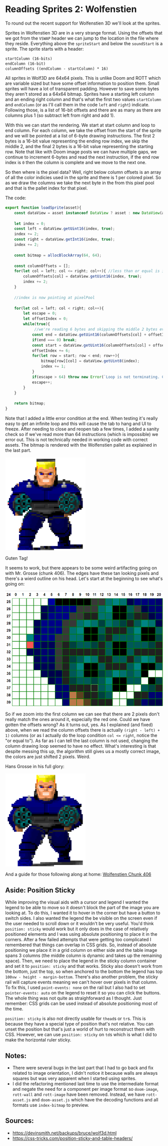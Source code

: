Reading Sprites 2: Wolfenstien
==============================

To round out the recent support for Wolfenstien 3D we'll look at the sprites.

Sprites in Wolfenstien 3D are in a very strange format.  Using the offsets that we got from the `VSWAP` header we can jump to the location in the file where they reside.  Everything above the `spriteStart` and below the `soundStart` is a sprite.  The sprite starts with a header:

```
startColumn (16-bits)
endColumn (16-bit)
columnOffsets ((endColumn - startColumn) * 16)
```

All sprites in Wolf3D are 64x64 pixels.  This is unlike Doom and ROTT which are variable sized but have some offset information to position them.  Small sprites will have a lot of transparent padding.  However to save some bytes they aren't stored as a 64x64 bitmap.  Sprites have a starting left column and an ending right column and that's what the first two values `startColumn` and `endColumn` (or as I'll call them in the code `left` and `right`) indicate.  Following those, is a list of 16-bit offsets and there are as many as there are columns plus 1 (so subtract left from right and add 1).

With this we can start the rendering.  We start at start column and loop to end column.  For each column, we take the offset from the start of the sprite and we will be pointed at a list of 6-byte drawing instructions.  The first 2 bytes is a 16-bit value representing the ending row index, we skip the middle 2, and the final 2 bytes is a 16-bit value representing the starting row.  Note that like with Doom image posts we can have multiple gaps, we continue to increment 6-bytes and read the next instruction, if the end row index is `0` then the column is complete and we move to the next one.

So then where is the pixel data?  Well, right below column offsets is an array of all the color indicies used in the sprite and there is 1 per colored pixel.  So as we draw the columns we take the next byte in the from this pixel pool and that is the pallet index for that pixel.

The code: 

```js
export function loadSprite(asset){
	const dataView = asset instanceof DataView ? asset : new DataView(asset);

	let index = 0;
	const left = dataView.getUint16(index, true);
	index += 2;
	const right = dataView.getInt16(index, true);
	index += 2;

	const bitmap = allocBlockArray(64, 64);

	const columnOffsets = [];
	for(let col = left; col <= right; col++){ //less than or equal is important, see below
		columnOffsets[col] = dataView.getUint16(index, true);
		index += 2;
	}

	//index is now pointing at pixelPool

	for(let col = left; col < right; col++){
		let escape = 0;
		let offsetIndex = 0;
		while(true){
			 //we're reading 6 bytes and skipping the middle 2 bytes every time
			const end = dataView.getUint16(columnOffsets[col] + offsetIndex, true) / 2;
			if(end === 0) break;
			const start = dataView.getUint16(columnOffsets[col] + offsetIndex + 4, true) / 2;
			offsetIndex += 6; 
			for(let row = start; row < end; row++){
				bitmap[row][col] = dataView.getUint8(index);
				index += 1;
			}
			if(escape > 64) throw new Error(`Loop is not terminating. Column: ${col}`);
			escape++;
		}
	}

	return bitmap;
}
```

Note that I added a little error condition at the end.  When testing it's really easy to get an infinite loop and this will cause the tab to hang and UI to freeze.  After needing to close and reopen tab a few times, I added a sanity check so if we've read more than 64 instructions (which is impossible) we error out.  This is not technically needed in working code with correct assets.  The bitmap is rendered with the Wolfenstien pallet as explained in the last part.

![grosse](grosse.png)

Guten Tag!

It seems to work, but there appears to be some weird artifacting going on with Mr. Grosse (chunk 406).  The edges have these tan looking pixels and there's a wierd outline on his head.  Let's start at the beginning to see what's going on:

![406-pixel-artifact](406-pixel-artifact.png)

So if we zoom into the first column we can see that there are 2 pixels don't really match the ones around it, especially the red one.  Could we have gotten the offsets wrong?  As it turns out, yes.  As I explained (and fixed) above, when we read the column offsets there is actually `(right - left) + 1)` columns (or as I actually do the loop condition `col <= right`, notice the "or equal to").  As far as I can tell the last column is not used, changing the column drawing loop seemed to have no effect.  What's interesting is that despite messing this up, the algorithm still gives us a mostly correct image, the colors are just shifted 2 pixels.  Weird.

Hans Grosse in his full glory:

![grosse-fixed](grosse-fixed.png)

And a guide for those following along at home: [Wolfenstien Chunk 406](https://ndesmic.github.io/webrott/visual-aids/wolf-chunk-406.html)

Aside: Position Sticky
------------------------------

While improving the visual aids with a cursor and legend I wanted the legend to be able to move so it doesn't block the part of the image you are looking at.  To do this, I wanted it to hover in the corner but have a button to switch sides.  I also wanted the legend the be visible on the screen even if the user needed to scroll down or it wouldn't be very useful.  You'd think `position: sticky` would work but it only does in the case of relatively positioned elements and I was using absolute positioning to place it in the corners.  After a few failed attempts that were getting too complicated I remembered that things can overlap in CSS grids.  So, instead of absolute positioning we place it in a grid column on either side and the table image spans 3 columns (the middle column is dynamic and takes up the remaining space).  Then, we need to place the legend in the sticky column container and set it to `position: sticky` and that works.  Sticky also doesn't work from the bottom, just the top, so when anchored to the bottom the legend has top `100vw - height - margin-bottom`.  There's also another problem, the sticky rail will capture events meaning we can't hover over pixels in that column.  To fix this, I used `point-events: none` on the rail but I also had to set `pointer-events: auto` on the legend to reset it so you can click the buttons.  The whole thing was not quite as straighforward as I thought. Just remember: CSS grids can be used instead of absolute positioning most of the time.

`position: sticky` is also not directly usable for `thead`s or `tr`s.  This is because they have a special type of position that's not relative.  You can unset the position but that's just a world of hurt to reconstruct them with CSS.  However, we can use `position: sticky` on `td`s which is what I did to make the horizontal ruler sticky.

Notes:
------

- There were several bugs in the last part that I had to go back and fix related to image orientation, I didn't notice it because walls are always squares but was very apparent when I started using sprites.
- I did the refactoring mentioned last time to use the intermediate format and negate the need for a component per image format so `doom-image`, `rott-wall` and `rott-image` have been removed.  Instead, we have `rott-asset.js` and `doom-asset.js` which have the decoding functions and all formats use `index-bitmap` to preview. 

Sources:
-------
- https://devinsmith.net/backups/bruce/wolf3d.html
- https://css-tricks.com/position-sticky-and-table-headers/